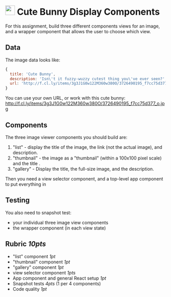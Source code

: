 <img src="https://cloud.githubusercontent.com/assets/478864/22186847/68223ce6-e0b1-11e6-8a62-0e3edc96725e.png" width=30> Cute Bunny Display Components
===

For this assignment, build three different components views for an image, and a wrapper component that allows the
user to choose which view. 

## Data

The image data looks like:

```js
{ 
  title: 'Cute Bunny',
  description: 'Isn\'t it fuzzy-wuzzy cutest thing you\'ve ever seen?',
  url: 'http://f.cl.ly/items/3g3J1G0w122M360w380O/3726490195_f7cc75d377_o.jpg'
}
```

You can use your own URL, or work with this cute bunny: http://f.cl.ly/items/3g3J1G0w122M360w380O/3726490195_f7cc75d377_o.jpg 

## Components

The three image viewer components you should build are:

1. "list" - display the title of the image, the link (not the  actual image), and description.  
1. "thumbnail" - the image as a "thumbnail" (within a 100x100 pixel scale) and the title . 
1. "gallery" - Display the title, the full-size image, and the description. 

Then you need a view selector component, and a top-level app component to put everything in

## Testing

You also need to snapshot test:
* your individual three image view components
* the wrapper component (in each view state)

## Rubric *10pts*
- "list" component *1pt*
- "thumbnail" component *1pt*
- "gallery" component *1pt*
- view selector component *1pts*
- App component and general React setup *1pt*
- Snapshot tests *4pts* (1 per 4 components)
- Code quality *1pt*
